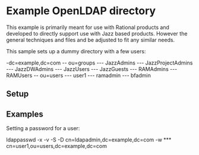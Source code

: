 # Example OpenLDAP directory #

This example is primarily meant for use with Rational products and
developed to directly support use with Jazz based products. However
the general techniques and files and be adjusted to fit any similar
needs.
 
 This sample sets up a dummy directory with a few users:
  
-dc=example,dc=com
-- ou=groups
--- JazzAdmins
--- JazzProjectAdmins
--- JazzDWAdmins
--- JazzUsers
--- JazzGuests
--- RAMAdmins
--- RAMUsers
-- ou=users
--- user1
--- ramadmin
--- bfadmin
 
## Setup ##
 
 
 
 
## Examples ##
 
 
Setting a password for a user:
 
ldappasswd -x -v -S -D cn=ldapadmin,dc=example,dc=com -w *** cn=user1,ou=users,dc=example,dc=com
 